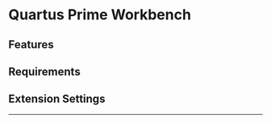 # Quartus Prime Workbench

## Features

## Requirements

## Extension Settings

-----------------------------------------------------------------------------------------------------------
